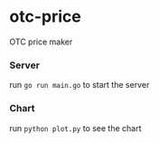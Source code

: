 # otc-price

OTC price maker 

### Server 

run `go run main.go` to start the server


### Chart 

run `python plot.py` to see the chart
